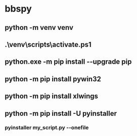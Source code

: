 # bbspy

## python -m venv venv
## .\venv\scripts\activate.ps1
## python.exe -m pip install --upgrade pip
## python -m pip install pywin32 
## python -m pip install xlwings
## python -m pip install -U pyinstaller
### pyinstaller my_script.py --onefile